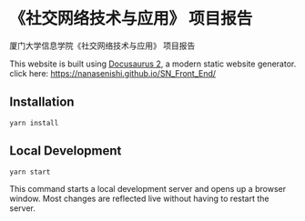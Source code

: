 # 《社交网络技术与应用》 项目报告

厦门大学信息学院《社交网络技术与应用》 项目报告

This website is built using [Docusaurus 2](https://docusaurus.io/), a modern static website generator.
click here:
https://nanasenishi.github.io/SN_Front_End/

## Installation

```console
yarn install
```

## Local Development

```console
yarn start
```

This command starts a local development server and opens up a browser window. Most changes are reflected live without having to restart the server.

